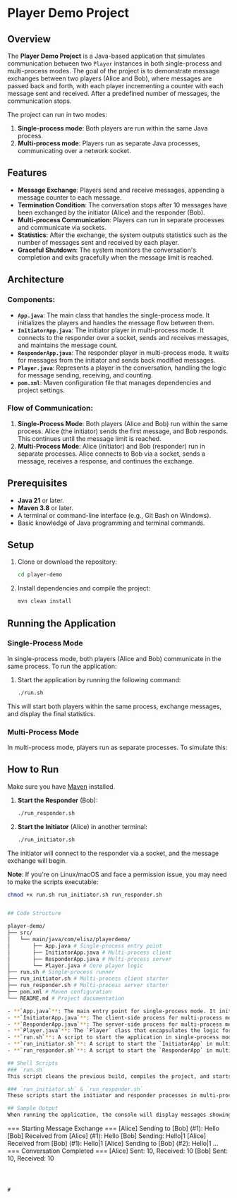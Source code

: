 
# Player Demo Project

## Overview
The **Player Demo Project** is a Java-based application that simulates communication between two `Player` instances in both single-process and multi-process modes. The goal of the project is to demonstrate message exchanges between two players (Alice and Bob), where messages are passed back and forth, with each player incrementing a counter with each message sent and received. After a predefined number of messages, the communication stops.

The project can run in two modes:
1. **Single-process mode**: Both players are run within the same Java process.
2. **Multi-process mode**: Players run as separate Java processes, communicating over a network socket.

## Features
- **Message Exchange**: Players send and receive messages, appending a message counter to each message.
- **Termination Condition**: The conversation stops after 10 messages have been exchanged by the initiator (Alice) and the responder (Bob).
- **Multi-process Communication**: Players can run in separate processes and communicate via sockets.
- **Statistics**: After the exchange, the system outputs statistics such as the number of messages sent and received by each player.
- **Graceful Shutdown**: The system monitors the conversation's completion and exits gracefully when the message limit is reached.

## Architecture
### Components:
- **`App.java`**: The main class that handles the single-process mode. It initializes the players and handles the message flow between them.
- **`InitiatorApp.java`**: The initiator player in multi-process mode. It connects to the responder over a socket, sends and receives messages, and maintains the message count.
- **`ResponderApp.java`**: The responder player in multi-process mode. It waits for messages from the initiator and sends back modified messages.
- **`Player.java`**: Represents a player in the conversation, handling the logic for message sending, receiving, and counting.
- **`pom.xml`**: Maven configuration file that manages dependencies and project settings.

### Flow of Communication:
1. **Single-Process Mode**: Both players (Alice and Bob) run within the same process. Alice (the initiator) sends the first message, and Bob responds. This continues until the message limit is reached.
2. **Multi-Process Mode**: Alice (initiator) and Bob (responder) run in separate processes. Alice connects to Bob via a socket, sends a message, receives a response, and continues the exchange.

## Prerequisites
- **Java 21** or later.
- **Maven 3.8** or later.
- A terminal or command-line interface (e.g., Git Bash on Windows).
- Basic knowledge of Java programming and terminal commands.

## Setup
1. Clone or download the repository:

   ```bash
   cd player-demo
   ```

2. Install dependencies and compile the project:

   ```bash
   mvn clean install
   ```

## Running the Application

### Single-Process Mode
In single-process mode, both players (Alice and Bob) communicate in the same process. To run the application:

1. Start the application by running the following command:

   ```bash
   ./run.sh
   ```

This will start both players within the same process, exchange messages, and display the final statistics.

### Multi-Process Mode
In multi-process mode, players run as separate processes. To simulate this:

## How to Run

Make sure you have [Maven](https://maven.apache.org/) installed.


1. **Start the Responder** (Bob):

   ```bash
   ./run_responder.sh
   ```

2. **Start the Initiator** (Alice) in another terminal:

   ```bash
   ./run_initiator.sh
   ```

The initiator will connect to the responder via a socket, and the message exchange will begin.

**Note**: If you're on Linux/macOS and face a permission issue, you may need to make the scripts executable:

```bash
chmod +x run.sh run_initiator.sh run_responder.sh


## Code Structure

player-demo/
├── src/                         
│   └── main/java/com/elisz/playerdemo/
│       ├── App.java # Single-process entry point
│       ├── InitiatorApp.java # Multi-process client
│       ├── ResponderApp.java # Multi-process server
│       └── Player.java # Core player logic
├── run.sh # Single-process runner                        
├── run_initiator.sh # Multi-process client starter
├── run_responder.sh # Multi-process server starter
├── pom.xml # Maven configuration                    
└── README.md # Project documentation                    

- **`App.java`**: The main entry point for single-process mode. It initializes both players and monitors the message exchange.
- **`InitiatorApp.java`**: The client-side process for multi-process mode. It connects to the `ResponderApp` via socket and exchanges messages.
- **`ResponderApp.java`**: The server-side process for multi-process mode. It listens for incoming messages from the initiator and responds with modified messages.
- **`Player.java`**: The `Player` class that encapsulates the logic for sending and receiving messages. It tracks the message count and ensures the correct behavior of each player based on whether they are the initiator or responder.
- **`run.sh`**: A script to start the application in single-process mode.
- **`run_initiator.sh`**: A script to start the `InitiatorApp` in multi-process mode.
- **`run_responder.sh`**: A script to start the `ResponderApp` in multi-process mode.

## Shell Scripts
### `run.sh`
This script cleans the previous build, compiles the project, and starts the application in single-process mode. It can be extended for different environments (e.g., debug, production).

### `run_initiator.sh` & `run_responder.sh`
These scripts start the initiator and responder processes in multi-process mode. The initiator connects to the responder via a socket, and they exchange messages until the message limit is reached.

## Sample Output
When running the application, the console will display messages showing the message exchange. Here’s an example of what you might see:

```
=== Starting Message Exchange ===
[Alice] Sending to [Bob] (#1): Hello
[Bob] Received from [Alice] (#1): Hello
[Bob] Sending: Hello|1
[Alice] Received from [Bob] (#1): Hello|1
[Alice] Sending to [Bob] (#2): Hello|1
...
=== Conversation Completed ===
[Alice] Sent: 10, Received: 10
[Bob] Sent: 10, Received: 10
```



#
